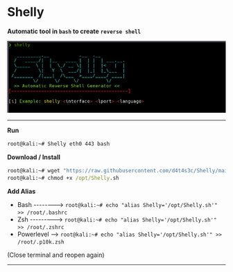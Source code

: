 # Shelly

**Automatic tool in `bash` to create `reverse shell`**

![](/1.png)

---

**Run**
```cmd
root@kali:~# Shelly eth0 443 bash
```

**Download / Install**
```cmd
root@kali:~# wget "https://raw.githubusercontent.com/d4t4s3c/Shelly/main/Shelly.sh" -O /opt/Shelly.sh
root@kali:~# chmod +x /opt/Shelly.sh
```

**Add Alias**
- Bash --------> `root@kali:~# echo "alias Shelly='/opt/Shelly.sh'" >> /root/.bashrc`
- Zsh ---------> `root@kali:~# echo "alias Shelly='/opt/Shelly.sh'" >> /root/.zshrc`
- Powerlevel --> `root@kali:~# echo "alias Shelly='/opt/Shelly.sh'" >> /root/.p10k.zsh`

(Close terminal and reopen again)

---

